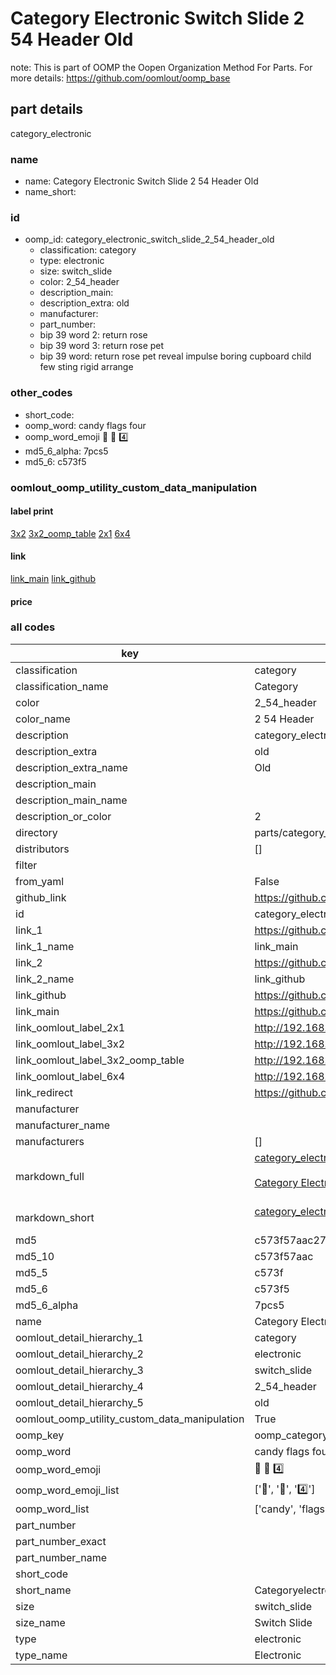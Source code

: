 # Category Electronic Switch Slide 2 54 Header Old  

note: This is part of OOMP the Oopen Organization Method For Parts. For more details: https://github.com/oomlout/oomp_base

##  part details
  



category_electronic



### name
* name: Category Electronic Switch Slide 2 54 Header Old
* name_short: 
### id
* oomp_id: category_electronic_switch_slide_2_54_header_old
  * classification: category
  * type: electronic
  * size: switch_slide
  * color: 2_54_header
  * description_main: 
  * description_extra: old
  * manufacturer: 
  * part_number: 
  * bip 39 word 2: return rose
  * bip 39 word 3: return rose pet
  * bip 39 word: return rose pet reveal impulse boring cupboard child few sting rigid arrange

### other_codes
* short_code: 
* oomp_word: candy flags four
* oomp_word_emoji :candy: :flags: :four:
* md5_6_alpha: 7pcs5
* md5_6: c573f5






### oomlout_oomp_utility_custom_data_manipulation
#### label print
[3x2](http://192.168.1.245:1112/?label=oomp%207pcs5)
[3x2_oomp_table](http://192.168.1.108:1112/?label=oomp%207pcs5)
[2x1](http://192.168.1.242:1112/?label=oomp%207pcs5)
[6x4](http://192.168.1.55:1112/?label=oomp%207pcs5)    

#### link

[link_main](https://github.com/oomlout/oomlout_oomp_version_1_messy/tree/main/parts/category_electronic_switch_slide_2_54_header_old) [link_github](https://github.com/oomlout/oomlout_oomp_version_1_messy/tree/main/parts/category_electronic_switch_slide_2_54_header_old)                             

#### price







### all codes 
| key | value |  
| --- | --- |  
| classification | category |  
| classification_name | Category |  
| color | 2_54_header |  
| color_name | 2 54 Header |  
| description | category_electronic |  
| description_extra | old |  
| description_extra_name | Old |  
| description_main |  |  
| description_main_name |  |  
| description_or_color | 2  |  
| directory | parts/category_electronic_switch_slide_2_54_header_old |  
| distributors | [] |  
| filter |  |  
| from_yaml | False |  
| github_link | https://github.com/oomlout/oomlout_oomp_part_src/tree/main/parts/category_electronic_switch_slide_2_54_header_old |  
| id | category_electronic_switch_slide_2_54_header_old |  
| link_1 | https://github.com/oomlout/oomlout_oomp_version_1_messy/tree/main/parts/category_electronic_switch_slide_2_54_header_old |  
| link_1_name | link_main |  
| link_2 | https://github.com/oomlout/oomlout_oomp_version_1_messy/tree/main/parts/category_electronic_switch_slide_2_54_header_old |  
| link_2_name | link_github |  
| link_github | https://github.com/oomlout/oomlout_oomp_version_1_messy/tree/main/parts/category_electronic_switch_slide_2_54_header_old |  
| link_main | https://github.com/oomlout/oomlout_oomp_version_1_messy/tree/main/parts/category_electronic_switch_slide_2_54_header_old |  
| link_oomlout_label_2x1 | http://192.168.1.242:1112/?label=oomp%207pcs5 |  
| link_oomlout_label_3x2 | http://192.168.1.245:1112/?label=oomp%207pcs5 |  
| link_oomlout_label_3x2_oomp_table | http://192.168.1.108:1112/?label=oomp%207pcs5 |  
| link_oomlout_label_6x4 | http://192.168.1.55:1112/?label=oomp%207pcs5 |  
| link_redirect | https://github.com/oomlout/oomlout_oomp_version_1_messy/tree/main/parts/category_electronic_switch_slide_2_54_header_old |  
| manufacturer |  |  
| manufacturer_name |  |  
| manufacturers | [] |  
| markdown_full | [category_electronic_switch_slide_2_54_header_old](none)<br>[](none)<br>[Category Electronic Switch Slide 2 54 Header Old](none)<br><br> |  
| markdown_short | [category_electronic_switch_slide_2_54_header_old](none)<br><br> |  
| md5 | c573f57aac27e6b867b91b8746ef05c1 |  
| md5_10 | c573f57aac |  
| md5_5 | c573f |  
| md5_6 | c573f5 |  
| md5_6_alpha | 7pcs5 |  
| name | Category Electronic Switch Slide 2 54 Header Old |  
| oomlout_detail_hierarchy_1 | category |  
| oomlout_detail_hierarchy_2 | electronic |  
| oomlout_detail_hierarchy_3 | switch_slide |  
| oomlout_detail_hierarchy_4 | 2_54_header |  
| oomlout_detail_hierarchy_5 | old |  
| oomlout_oomp_utility_custom_data_manipulation | True |  
| oomp_key | oomp_category_electronic_switch_slide_2_54_header_old |  
| oomp_word | candy flags four |  
| oomp_word_emoji | :candy: :flags: :four: |  
| oomp_word_emoji_list | [':candy:', ':flags:', ':four:'] |  
| oomp_word_list | ['candy', 'flags', 'four'] |  
| part_number |  |  
| part_number_exact |  |  
| part_number_name |  |  
| short_code |  |  
| short_name | Categoryelectronic |  
| size | switch_slide |  
| size_name | Switch Slide |  
| type | electronic |  
| type_name | Electronic |  
